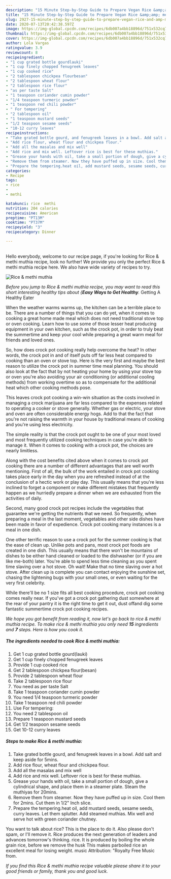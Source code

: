 ```yaml
---
description: "15 Minute Step-by-Step Guide to Prepare Vegan Rice &amp;amp; methi muthia"
title: "15 Minute Step-by-Step Guide to Prepare Vegan Rice &amp;amp; methi muthia"
slug: 2927-15-minute-step-by-step-guide-to-prepare-vegan-rice-and-amp-methi-muthia
date: 2020-07-13T20:42:38.597Z
image: https://img-global.cpcdn.com/recipes/6db007a4bb18896d/751x532cq70/rice-methi-muthia-recipe-main-photo.jpg
thumbnail: https://img-global.cpcdn.com/recipes/6db007a4bb18896d/751x532cq70/rice-methi-muthia-recipe-main-photo.jpg
cover: https://img-global.cpcdn.com/recipes/6db007a4bb18896d/751x532cq70/rice-methi-muthia-recipe-main-photo.jpg
author: Lola Vargas
ratingvalue: 3.9
reviewcount: 8
recipeingredient:
- "1 cup grated bottle gourdlauki"
- "1 cup finely chopped fenugreek leaves"
- "1 cup cooked rice"
- "2 tablespoon chickpea flourbesan"
- "2 tablespoon wheat flour"
- "2 tablespoon rice flour"
- "as per taste Salt"
- "1 teaspoon coriander cumin powder"
- "1/4 teaspoon turmeric powder"
- "1 teaspoon red chili powder"
- " For tempering"
- "2 tablespoon oil"
- "1 teaspoon mustard seeds"
- "1/2 teaspoon sesame seeds"
- "10-12 curry leaves"
recipeinstructions:
- "Take grated bottle gourd, and fenugreek leaves in a bowl. Add salt and keep aside for 5mins."
- "Add rice flour, wheat flour and chickpea flour."
- "Add all the masalas and mix well"
- "Add rice and mix well. Leftover rice is best for these muthias."
- "Grease your hands with oil, take a small portion of dough, give a cylindrical shape, and place them in a steamer plate. Steam the muthiyas for 20mins."
- "Remove them from steamer. Now they have puffed up in size. Cool them for 2mins. Cut them in 1/2&#34; Inch slice."
- "Prepare the tempering.heat oil, add mustard seeds, sesame seeds, curry leaves. Let them splutter. Add steamed muthias. Mix well and serve hot with green coriander chutney."
categories:
- Recipe
tags:
- rice
- 
- methi

katakunci: rice  methi 
nutrition: 204 calories
recipecuisine: American
preptime: "PT13M"
cooktime: "PT37M"
recipeyield: "3"
recipecategory: Dinner

---
```

<br>
Hello everybody, welcome to our recipe page, if you're looking for Rice &amp; methi muthia recipe, look no further! We provide you only the perfect Rice &amp; methi muthia recipe here. We also have wide variety of recipes to try.
<br>


![Rice &amp; methi muthia](https://img-global.cpcdn.com/recipes/6db007a4bb18896d/751x532cq70/rice-methi-muthia-recipe-main-photo.jpg)

<i>Before you jump to Rice &amp; methi muthia recipe, you may want to read this short interesting healthy tips about {<strong>Easy Ways to Get Healthy</strong>.</i>
Getting A Healthy Eater


When the weather warms warms up, the kitchen can be a terrible place to be. There are a number of things that you can do yet, when it comes to cooking a great home made meal which does not need traditional stove top or oven cooking. Learn how to use some of those lesser heat producing equipment in your own kitchen, such as the crock pot, in order to truly beat the summertime and keep your cool while preparing a great warm meal for friends and loved ones.

So, how does crock pot cooking really help overcome the heat? In other words, the crock pot in and of itself puts off far less heat compared to cooking than an oven or stove top. Here is the very first and maybe the best reason to utilize the crock pot in summer time meal planning. You should also look at the fact that by not heating your home by using your stove top or oven you're also avoiding your air conditioning (or additional cooling methods) from working overtime so as to compensate for the additional heat which other cooking methods pose.

This leaves crock pot cooking a win-win situation as the costs involved in managing a crock marijuana are far less compared to the expenses related to operating a cooker or stove generally. Whether gas or electric, your stove and oven are often considerable energy hogs. Add to that the fact that you're not raising the warmth in your house by traditional means of cooking and you're using less electricity.

 The simple reality is that the crock pot ought to be one of your most loved and most frequently utilized cooking techniques in case you're able to manage it. When it comes to cooking with a crock pot, the choices are nearly limitless.  



Along with the cost benefits cited above when it comes to crock pot cooking there are a number of different advantages that are well worth mentioning. First of all, the bulk of the work entailed in crock pot cooking takes place early in the day when you are refreshed instead of at the conclusion of a hectic work or play day. This usually means that you're less inclined to forget a component or make different mistakes that frequently happen as we hurriedly prepare a dinner when we are exhausted from the activities of daily.

Second, many good crock pot recipes include the vegetables that guarantee we're getting the nutrients that we need. So frequently, when preparing a meal in the last moment, vegetables and other side dishes have been made in favor of expedience. Crock pot cooking many instances is a meal in one dish.

One other terrific reason to use a crock pot for the summer cooking is that the ease of clean up.  Unlike pots and pans, most crock pot foods are created in one dish. This usually means that there won't be mountains of dishes to be either hand cleaned or loaded to the dishwasher (or if you are like me-both) later. You're able to spend less time cleaning as you spent time slaving over a hot stove. Oh wait! Make that no time slaving over a hot stove. After clean up is complete you can contact enjoying the sunshine set, chasing the lightening bugs with your small ones, or even waiting for the very first celebrity.

While there'll be no 1 size fits all best cooking procedure, crock pot cooking comes really near. If you've got a crock pot gathering dust somewhere at the rear of your pantry it is the right time to get it out, dust offand dig some fantastic summertime crock pot cooking recipes.


<i>We hope you got benefit from reading it, now let's go back to rice &amp; methi muthia recipe. To make rice &amp; methi muthia you only need <strong>15</strong> ingredients and <strong>7</strong> steps. Here is how you cook it.
</i>

##### The ingredients needed to cook Rice &amp; methi muthia:

1. Get 1 cup grated bottle gourd(lauki)
1. Get 1 cup finely chopped fenugreek leaves
1. Provide 1 cup cooked rice
1. Get 2 tablespoon chickpea flour(besan)
1. Provide 2 tablespoon wheat flour
1. Take 2 tablespoon rice flour
1. You need as per taste Salt
1. Take 1 teaspoon coriander cumin powder
1. You need 1/4 teaspoon turmeric powder
1. Take 1 teaspoon red chili powder
1. Use  For tempering:
1. You need 2 tablespoon oil
1. Prepare 1 teaspoon mustard seeds
1. Get 1/2 teaspoon sesame seeds
1. Get 10-12 curry leaves


##### Steps to make Rice &amp; methi muthia:

1. Take grated bottle gourd, and fenugreek leaves in a bowl. Add salt and keep aside for 5mins.
1. Add rice flour, wheat flour and chickpea flour.
1. Add all the masalas and mix well
1. Add rice and mix well. Leftover rice is best for these muthias.
1. Grease your hands with oil, take a small portion of dough, give a cylindrical shape, and place them in a steamer plate. Steam the muthiyas for 20mins.
1. Remove them from steamer. Now they have puffed up in size. Cool them for 2mins. Cut them in 1/2&#34; Inch slice.
1. Prepare the tempering.heat oil, add mustard seeds, sesame seeds, curry leaves. Let them splutter. Add steamed muthias. Mix well and serve hot with green coriander chutney.


You want to talk about rice? This is the place to do it. Also please don&#39;t spam, or I&#39;ll remove it. Rice produces the next generation of leaders and advances tomorrow&#39;s thinking. rice. It is produced by boiling the whole grain rice, before we remove the husk This makes parboiled rice an excellent meal for losing weight. music Attribution: &#34;Royalty Free Music from. 

<i>If you find this Rice &amp; methi muthia recipe valuable please share it to your good friends or family, thank you and good luck.</i>
